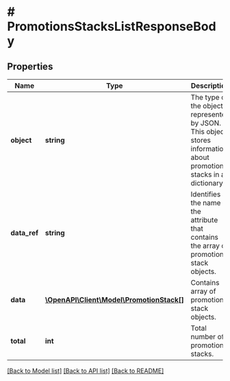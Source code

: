 # # PromotionsStacksListResponseBody

## Properties

Name | Type | Description | Notes
------------ | ------------- | ------------- | -------------
**object** | **string** | The type of the object represented by JSON. This object stores information about promotion stacks in a dictionary. | [optional] [default to 'list']
**data_ref** | **string** | Identifies the name of the attribute that contains the array of promotion stack objects. | [optional] [default to 'data']
**data** | [**\OpenAPI\Client\Model\PromotionStack[]**](PromotionStack.md) | Contains array of promotion stack objects. | [optional]
**total** | **int** | Total number of promotion stacks. | [optional]

[[Back to Model list]](../../README.md#models) [[Back to API list]](../../README.md#endpoints) [[Back to README]](../../README.md)

